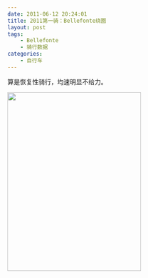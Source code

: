 ```yaml
---
date: 2011-06-12 20:24:01
title: 2011第一骑：Bellefonte绕圈
layout: post
tags:
    - Bellefonte
    - 骑行数据
categories:
    - 自行车
---
```

算是恢复性骑行，均速明显不给力。

<img class="alignnone" title="https://lh5.googleusercontent.com/-PSe8IcDPYRg/TfVWJwhgioI/AAAAAAABbck/MY71hu3hz5M/s400/IMG_0020.jpg" src="https://lh5.googleusercontent.com/-PSe8IcDPYRg/TfVWJwhgioI/AAAAAAABbck/MY71hu3hz5M/s400/IMG_0020.jpg" alt="" width="300" height="400" />